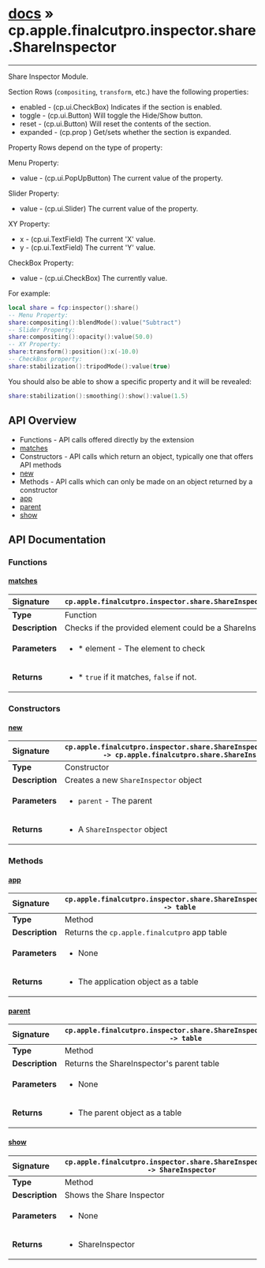 # [docs](index.md) » cp.apple.finalcutpro.inspector.share.ShareInspector
---

Share Inspector Module.

Section Rows (`compositing`, `transform`, etc.) have the following properties:
* enabled   - (cp.ui.CheckBox) Indicates if the section is enabled.
* toggle    - (cp.ui.Button) Will toggle the Hide/Show button.
* reset     - (cp.ui.Button) Will reset the contents of the section.
* expanded  - (cp.prop <boolean>) Get/sets whether the section is expanded.

Property Rows depend on the type of property:

Menu Property:
* value     - (cp.ui.PopUpButton) The current value of the property.

Slider Property:
* value     - (cp.ui.Slider) The current value of the property.

XY Property:
* x         - (cp.ui.TextField) The current 'X' value.
* y         - (cp.ui.TextField) The current 'Y' value.

CheckBox Property:
* value     - (cp.ui.CheckBox) The currently value.

For example:
```lua
local share = fcp:inspector():share()
-- Menu Property:
share:compositing():blendMode():value("Subtract")
-- Slider Property:
share:compositing():opacity():value(50.0)
-- XY Property:
share:transform():position():x(-10.0)
-- CheckBox property:
share:stabilization():tripodMode():value(true)
```

You should also be able to show a specific property and it will be revealed:
```lua
share:stabilization():smoothing():show():value(1.5)
```

## API Overview
* Functions - API calls offered directly by the extension
 * [matches](#matches)
* Constructors - API calls which return an object, typically one that offers API methods
 * [new](#new)
* Methods - API calls which can only be made on an object returned by a constructor
 * [app](#app)
 * [parent](#parent)
 * [show](#show)

## API Documentation

### Functions

#### [matches](#matches)
| <span style="float: left;">**Signature**</span> | <span style="float: left;">`cp.apple.finalcutpro.inspector.share.ShareInspector.matches(element)` </span>                                                          |
| -----------------------------------------------------|---------------------------------------------------------------------------------------------------------|
| **Type**                                             | Function                                                                                         |
| **Description**                                      | Checks if the provided element could be a ShareInspector.                                                                                         |
| **Parameters**                                       | <ul markdown="1"><li markdown="1">* element   - The element to check</li></ul> |
| **Returns**                                          | <ul markdown="1"><li markdown="1">* `true` if it matches, `false` if not.</li></ul>          |

### Constructors

#### [new](#new)
| <span style="float: left;">**Signature**</span> | <span style="float: left;">`cp.apple.finalcutpro.inspector.share.ShareInspector.new(parent) -> cp.apple.finalcutpro.share.ShareInspector` </span>                                                          |
| -----------------------------------------------------|---------------------------------------------------------------------------------------------------------|
| **Type**                                             | Constructor                                                                                         |
| **Description**                                      | Creates a new `ShareInspector` object                                                                                         |
| **Parameters**                                       | <ul markdown="1"><li markdown="1">`parent`		- The parent</li></ul> |
| **Returns**                                          | <ul markdown="1"><li markdown="1">A `ShareInspector` object</li></ul>          |

### Methods

#### [app](#app)
| <span style="float: left;">**Signature**</span> | <span style="float: left;">`cp.apple.finalcutpro.inspector.share.ShareInspector:app() -> table` </span>                                                          |
| -----------------------------------------------------|---------------------------------------------------------------------------------------------------------|
| **Type**                                             | Method                                                                                         |
| **Description**                                      | Returns the `cp.apple.finalcutpro` app table                                                                                         |
| **Parameters**                                       | <ul markdown="1"><li markdown="1">None</li></ul> |
| **Returns**                                          | <ul markdown="1"><li markdown="1">The application object as a table</li></ul>          |

#### [parent](#parent)
| <span style="float: left;">**Signature**</span> | <span style="float: left;">`cp.apple.finalcutpro.inspector.share.ShareInspector:parent() -> table` </span>                                                          |
| -----------------------------------------------------|---------------------------------------------------------------------------------------------------------|
| **Type**                                             | Method                                                                                         |
| **Description**                                      | Returns the ShareInspector's parent table                                                                                         |
| **Parameters**                                       | <ul markdown="1"><li markdown="1">None</li></ul> |
| **Returns**                                          | <ul markdown="1"><li markdown="1">The parent object as a table</li></ul>          |

#### [show](#show)
| <span style="float: left;">**Signature**</span> | <span style="float: left;">`cp.apple.finalcutpro.inspector.share.ShareInspector:show() -> ShareInspector` </span>                                                          |
| -----------------------------------------------------|---------------------------------------------------------------------------------------------------------|
| **Type**                                             | Method                                                                                         |
| **Description**                                      | Shows the Share Inspector                                                                                         |
| **Parameters**                                       | <ul markdown="1"><li markdown="1">None</li></ul> |
| **Returns**                                          | <ul markdown="1"><li markdown="1">ShareInspector</li></ul>          |

